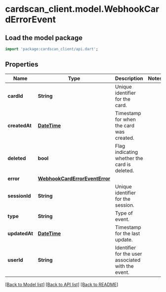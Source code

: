 # cardscan_client.model.WebhookCardErrorEvent

## Load the model package
```dart
import 'package:cardscan_client/api.dart';
```

## Properties
Name | Type | Description | Notes
------------ | ------------- | ------------- | -------------
**cardId** | **String** | Unique identifier for the card. | 
**createdAt** | [**DateTime**](DateTime.md) | Timestamp for when the card was created. | 
**deleted** | **bool** | Flag indicating whether the card is deleted. | 
**error** | [**WebhookCardErrorEventError**](WebhookCardErrorEventError.md) |  | 
**sessionId** | **String** | Unique identifier for the session. | 
**type** | **String** | Type of event. | 
**updatedAt** | [**DateTime**](DateTime.md) | Timestamp for the last update. | 
**userId** | **String** | Identifier for the user associated with the event. | 

[[Back to Model list]](../README.md#documentation-for-models) [[Back to API list]](../README.md#documentation-for-api-endpoints) [[Back to README]](../README.md)


